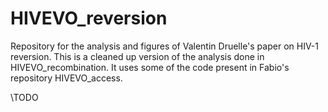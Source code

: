 # HIVEVO_reversion
Repository for the analysis and figures of Valentin Druelle's paper on HIV-1 reversion. This is a cleaned up version of the analysis done in HIVEVO_recombination. It uses some of the code present in Fabio's repository HIVEVO_access.

\TODO

<!-- ## Intermediate data
Intermediate data for the between host and within host analysis can be found in a compress format in the repository. They need to be uncompressed before usage. TODO
The intermediate data can be generated in the following way:
- for the within host analysis using `python scripts/WH_intermediate_data.py make-data`. It will generate all the intermediate data needed for the within host analysis. One can use `python scripts/WH_intermediate_data.py clean-data` to remove the intermediate data.
- for the between host analysis using snakemake to execute the rule `figure data`. This will compute a bunch of files for the 3 HIV-1 genes studied, which can take a lot of time. For use in the University Basel it is recommended to do this on the cluster instead. One can use `snakemake clean` to remove the intermediate files created.

Command to launch the jobs on the cluster:
`snakemake --jobs=16 --cluster "sbatch --time={cluster.time} --mem={cluster.mem} --cpus-per-task={cluster.n} --qos={cluster.qos}" --jobscript submit.sh --cluster-config cluster.json --jobname "{rulename}_{jobid}" ` -->
